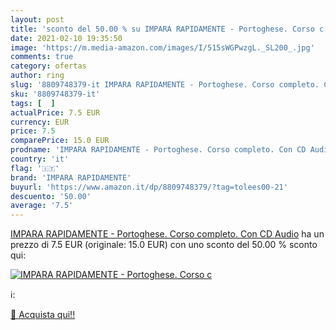 ```yaml
---
layout: post
title: 'sconto del 50.00 % su IMPARA RAPIDAMENTE - Portoghese. Corso c  '
date: 2021-02-10 19:35:50
image: 'https://m.media-amazon.com/images/I/515sWGPwzgL._SL200_.jpg'
comments: true
category: ofertas
author: ring
slug: '8809748379-it IMPARA RAPIDAMENTE - Portoghese. Corso completo. Con CD Audio'
sku: '8809748379-it'
tags: [  ]
actualPrice: 7.5 EUR
currency: EUR
price: 7.5
comparePrice: 15.0 EUR
prodname: 'IMPARA RAPIDAMENTE - Portoghese. Corso completo. Con CD Audio'
country: 'it'
flag: '🇮🇹'
brand: 'IMPARA RAPIDAMENTE'
buyurl: 'https://www.amazon.it/dp/8809748379/?tag=tolees00-21'
descuento: '50.00'
average: '7.5'
---
```


[IMPARA RAPIDAMENTE - Portoghese. Corso completo. Con CD Audio](https://www.amazon.it/dp/8809748379/?tag=tolees00-21) ha un prezzo di 7.5 EUR (originale: 15.0 EUR) con uno sconto del 50.00 % sconto qui:

[![IMPARA RAPIDAMENTE - Portoghese. Corso c](https://m.media-amazon.com/images/I/515sWGPwzgL._SL200_.jpg)](https://www.amazon.it/dp/8809748379/?tag=tolees00-21)

ℹ️:


[🛒 Acquista qui!!](https://www.amazon.it/dp/8809748379/?tag=tolees00-21)
